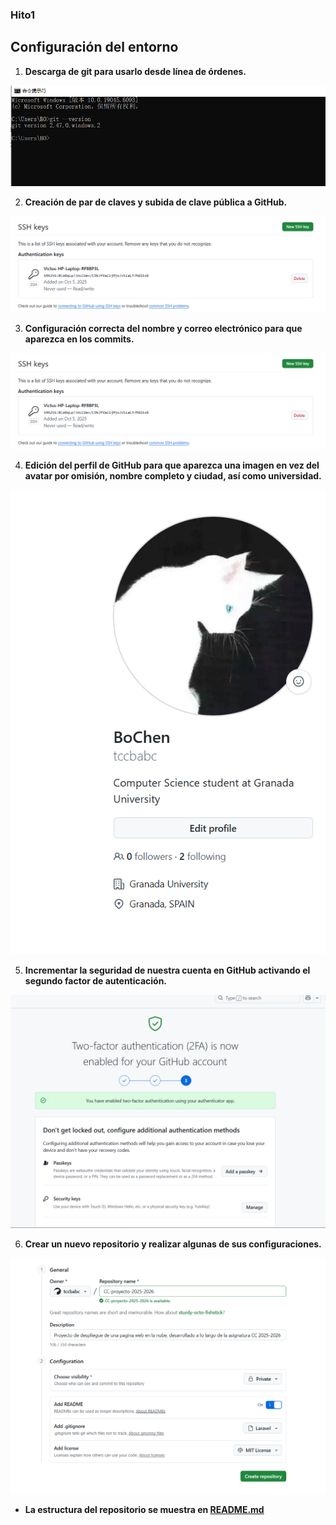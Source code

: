 ### Hito1


## Configuración del entorno

1. **Descarga de git para usarlo desde línea de órdenes.**

![Version de git](/docs/imgs/git-version.PNG)


2. **Creación de par de claves y subida de clave pública a GitHub.**

![SSh keys](/docs/imgs/ssh-keys.PNG)


3. **Configuración correcta del nombre y correo electrónico para que aparezca en los commits.**

![Commit](/docs/imgs/ssh-keys.PNG)


4. **Edición del perfil de GitHub para que aparezca una imagen en vez del avatar por omisión, nombre completo y ciudad, así como universidad.**

![Perfil](/docs/imgs/profile.PNG)


5. **Incrementar la seguridad de nuestra cuenta en GitHub activando el segundo factor de autenticación.**

![2FA](/docs/imgs/second-authentication.PNG)


6. **Crear un nuevo repositorio y realizar algunas de sus configuraciones.**

![Repositorio](/docs/imgs/crear-repositorio.PNG)
- **La estructura del repositorio se muestra en [README.md](../README.md)**
